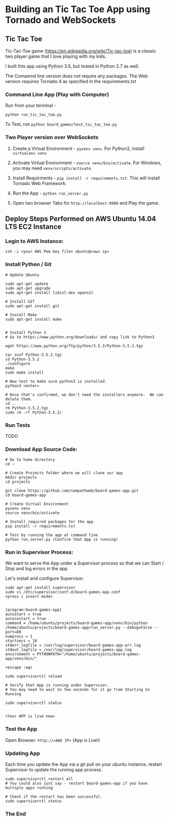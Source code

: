 # Building an Tic Tac Toe App using Tornado and WebSockets

## Tic Tac Toe

Tic-Tac-Toe game (https://en.wikipedia.org/wiki/Tic-tac-toe) is a classic two player game that I love playing with my kids.  

I built this app using Python 3.5, but tested in Python 2.7 as well.

The Comamnd line version does not require any packages.  The Web version requires Tornado 4 as specified in the requirements.txt

### Command Line App (Play with Computer)

Run from your terminal -

`python run_tic_tac_toe.py`

To Test, run `python board_games/test_tic_tac_toe.py`

### Two Player version over WebSockets

1. Create a Virtual Environment - `pyvenv venv`.  For Python2, install `virtualenv venv`

2. Activate Virtual Environment - `source venv/bin/activate`.  For Windows, you may need `venv/scripts/activate`.

3. Install Requirments - `pip install -r requirements.txt`.  This will install Tornado Web Framework.

4. Run the App - `python run_server.py`

5. Open two browser Tabs for `http://localhost:9000` and Play the game.


## Deploy Steps Performed on AWS Ubuntu 14.04 LTS EC2 Instance

### Login to AWS Instance:

`ssh -i <your AWS Pem key file> ubuntu@<aws ip>`


### Install Python / Git

```
# Update Ubuntu

sudo apt-get update
sudo apt-get upgrade
sudo apt-get install libssl-dev openssl

# Install GIT
sudo apt-get install git

# Install Make
sudo apt-get install make


# Install Python 3
# Go to https://www.python.org/downloads/ and copy link to Python3

wget https://www.python.org/ftp/python/3.5.2/Python-3.5.2.tgz

tar zxvf Python-3.5.2.tgz
cd Python-3.5.2
./configure
make
sudo make install

# Now test to make sure python3 is installed.
python3 <enter>

# Once that's confirmed, we don't need the installers anymore.  We can delete them.
cd ..
rm Python-3.5.2.tgz
sudo rm -rf Python-3.5.2/
```

### Run Tests

TODO

### Download App Source Code:

```
# Go to home directory
cd ~

# Create Projects folder where we will clone our app
mkdir projects
cd projects

git clone https://github.com/sampathweb/board-games-app.git
cd board-games-app

# Create Virtual Environment
pyvenv venv
source venv/bin/activate

# Install required packages for the app
pip install -r requirements.txt

# Test by running the app at command line
python run_server.py (Confirm that App is running)
```

### Run in Supervisor Process:

We want to serve the App under a Supervisor process so that we can Start / Stop and log errors in the app.

Let's install and configure Supervisor.

```
sudo apt-get install supervisor
sudo vi /etc/supervisor/conf.d/board-games-app.conf
<press i insert mode>


[program:board-games-app]
autostart = true
autorestart = true
command = /home/ubuntu/projects/board-games-app/venv/bin/python /home/ubuntu/projects/board-games-app/run_server.py --debug=False --port=80
numprocs = 1
startsecs = 10
stderr_logfile = /var/log/supervisor/board-games-app-err.log
stdout_logfile = /var/log/supervisor/board-games-app.log
environment = PYTHONPATH="/home/ubuntu/projects/board-games-app/venv/bin/"

<escape :wq>

sudo supervisorctl reload

# Verify that App is running under Supervisor.
# You may need to wait to few seconds for it go from Starting to Running

sudo supervisorctl status


<Your APP is live now>
```

### Test the App

Open Browser:  `http://<AWS IP>` (App is Live!)


### Updating App

Each time you update the App via a git pull on your ubuntu instance, restart Supervisor to update the running app process.

```
sudo supervisorctl restart all  
# You could also just say - restart board-games-app if you have multiple apps running

# Check if the restart has been successful.
sudo supervisorctl status
```

### The End